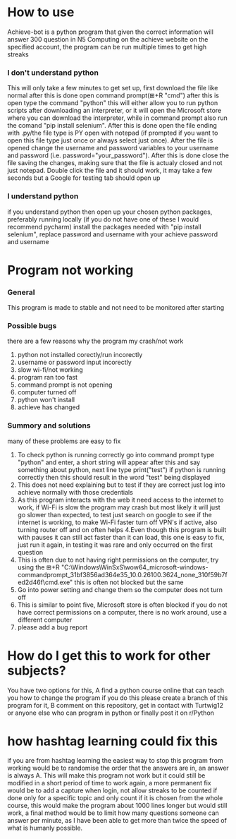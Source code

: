 # How to use
Achieve-bot is a python program that given the correct information will answer 300 question in N5 Computing on the achieve website on the specified account, the program can be run multiple times to get high streaks 
### I don't understand python
This will only take a few minutes to get set up, first download the file like normal
after this is done open command prompt(⊞+R "cmd") after this is open type the command "python" this will either allow you to run python scripts after downloading an interpreter, or it will open the Microsoft store where you can download the interpreter, while in command prompt also run the comand "pip install selenium". After this is done open the file ending with .py/the file type is PY open with notepad (if prompted if you want to open this file type just once or always select just once). After the file is opened change the username and password variables to your username and password (i.e. password="your_password"). After this is done close the file saving the changes, making sure that the file is actualy closed and not just notepad. Double click the file and it should work, it may take a few seconds but a Google for testing tab should open up

### I understand python
if you understand python then open up your chosen python packages, preferably running locally (if you do not have one of these I would recommend pycharm) install the packages needed with "pip install selenium", replace password and username with your achieve password and username


# Program not working

### General
This program is made to stable and not need to be monitored after starting

### Possible  bugs
there are a few reasons why the program my crash/not work
1. python not installed corectly/run incorectly
2. username or password input incorectly
3. slow wi-fi/not working
4. program ran too fast
5. command prompt is not opening
6. computer turned off
7. python won't install
8. achieve has changed

### Summory and solutions
many of these problems are easy to fix
1. To check python is running correctly go into command prompt type "python" and enter, a short string will appear after this and say something about python, next line type print("test") if python is running correctly then this should result in the word "test" being displayed
2. This does not need explaining but to test if they are correct just log into achieve normally with those credentials
3. As this program interacts with the web it need access to the internet to work, if Wi-Fi is slow the program may crash but most likely it will just go slower than expected, to test just search on google to see if the internet is working, to make Wi-Fi faster turn off VPN's if active, also turning router off and on often helps
4.Even though this program is built with pauses it can still act faster than it can load, this one is easy to fix, just run it again, in testing it was rare and only occurred on the first question
5. This is often due to not having right permissions on the computer, try using the ⊞+R "C:\Windows\WinSxS\wow64_microsoft-windows-commandprompt_31bf3856ad364e35_10.0.26100.3624_none_310f59b7fed2d46f\cmd.exe" this is often not blocked but the same
6. Go into power setting and change them so the computer does not turn off
7. This is similar to point five, Microsoft store is often blocked if you do not have correct permissions on a computer, there is no work around, use a different computer
8. please add a bug report

# How do I get this to work for other subjects?
You have two options for this, A find a python course online that can teach you how to change the program if you do this please create a branch of this program for it, B comment on this repository, get in contact with Turtwig12 or anyone else who can program in python or finally post it on r/Python

# how hashtag learning could fix this 
if you are from hashtag learning the easiest way to stop this program from working would be to randomise the order that the answers are in, an answer is always A. This will make this program not work but it could still be modified in a short period of time to work again, a more permanent fix would be to add a capture when login, not allow streaks to be counted if done only for a specific topic and only count if it is chosen from the whole course, this would make the program about 1000 lines longer but would still work, a final method would be to limit how many questions someone can answer per minute, as I have been able to get more than twice the speed of what is humanly possible.

